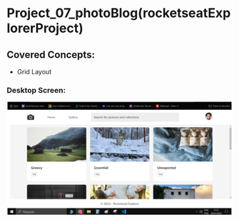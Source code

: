 # Project_07_photoBlog(rocketseatExplorerProject)
## Covered Concepts:
- Grid Layout

### Desktop Screen:
![Project06_desktop_screen](https://github.com/Felipevhm/html-css-js-react-node/blob/main/Project_07_photoBlog_(rocketseatExplorerProject)/preview/preview_photoblog.png)
